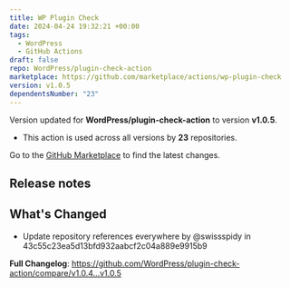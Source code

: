 ```yaml
---
title: WP Plugin Check
date: 2024-04-24 19:32:21 +00:00
tags:
  - WordPress
  - GitHub Actions
draft: false
repo: WordPress/plugin-check-action
marketplace: https://github.com/marketplace/actions/wp-plugin-check
version: v1.0.5
dependentsNumber: "23"
---
```



Version updated for **WordPress/plugin-check-action** to version **v1.0.5**.
- This action is used across all versions by **23** repositories.

Go to the [GitHub Marketplace](https://github.com/marketplace/actions/wp-plugin-check) to find the latest changes.

## Release notes

<!-- Release notes generated using configuration in .github/release.yml at main -->

## What's Changed

* Update repository references everywhere by @swissspidy in 43c55c23ea5d13bfd932aabcf2c04a889e9915b9

**Full Changelog**: https://github.com/WordPress/plugin-check-action/compare/v1.0.4...v1.0.5
